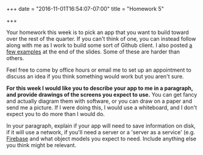 +++
date = "2016-11-01T16:54:07-07:00"
title = "Homework 5"

+++

Your homework this week is to pick an app that you want to build toward over
the rest of the quarter. If you can't think of one, you can instead follow
along with me as I work to build some sort of Github client. I also posted [a
few
examples](https://docs.google.com/presentation/d/1JbBoJ7OQ-DTXnoQ1DlfMFtqVEUA4J6OXE5cZsfP1gwY/edit#slide=id.g18915a6abc_0_173)
at the end of the slides. Some of these are harder than others.

Feel free to come by office hours or email me to set up an appointment to
discuss an idea if you think something would work but you aren't sure.

**For this week I would like you to describe your app to me in a paragraph, and
provide drawings of the screens you expect to use.** You can get fancy and
actually diagram them with software, or you can draw on a paper and send me a
picture. If I were doing this, I would use a whiteboard, and I don't expect you
to do more than I would do.

In your paragraph, explain if your app will need to save information on disk,
if it will use a network, if you'll need a server or a 'server as a service'
(e.g. [Firebase](https://firebase.google.com/) and what object models you
expect to need. Include anything else you think might be relevant.
